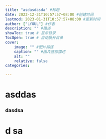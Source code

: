 ```yaml
---
title: "asdasdasda" #标题
date: 2023-12-31T10:57:57+08:00 #创建时间
lastmod: 2023-01-31T10:57:57+08:00 #更新时间
author: ["LYOUL"] #作者
description: "" #描述
showToc: true # 显示目录
TocOpen: true # 自动展开目录
cover:
    image: "" #图片路径
    caption: "" #图片底部描述
    alt: ""
    relative: false
categories: 

---
```

# asddas
### dasdsa
# d  sa
